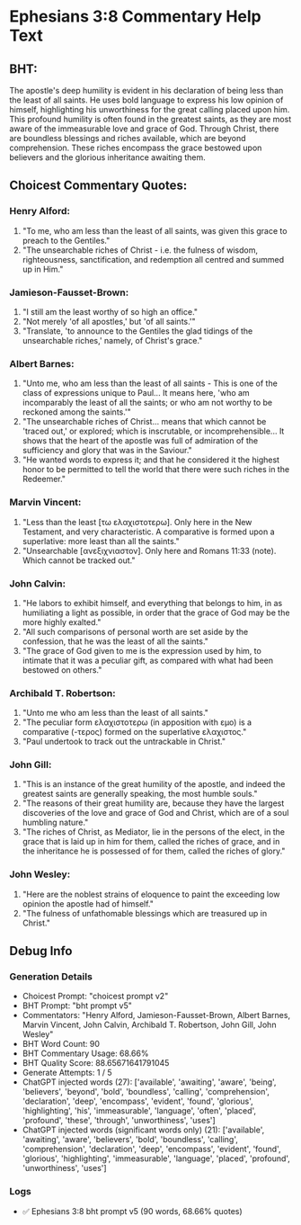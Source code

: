 # Ephesians 3:8 Commentary Help Text

## BHT:
The apostle's deep humility is evident in his declaration of being less than the least of all saints. He uses bold language to express his low opinion of himself, highlighting his unworthiness for the great calling placed upon him. This profound humility is often found in the greatest saints, as they are most aware of the immeasurable love and grace of God. Through Christ, there are boundless blessings and riches available, which are beyond comprehension. These riches encompass the grace bestowed upon believers and the glorious inheritance awaiting them.

## Choicest Commentary Quotes:
### Henry Alford:
1. "To me, who am less than the least of all saints, was given this grace to preach to the Gentiles."
2. "The unsearchable riches of Christ - i.e. the fulness of wisdom, righteousness, sanctification, and redemption all centred and summed up in Him."

### Jamieson-Fausset-Brown:
1. "I still am the least worthy of so high an office."
2. "Not merely 'of all apostles,' but 'of all saints.'"
3. "Translate, 'to announce to the Gentiles the glad tidings of the unsearchable riches,' namely, of Christ's grace."

### Albert Barnes:
1. "Unto me, who am less than the least of all saints - This is one of the class of expressions unique to Paul... It means here, 'who am incomparably the least of all the saints; or who am not worthy to be reckoned among the saints.'"
2. "The unsearchable riches of Christ... means that which cannot be 'traced out,' or explored; which is inscrutable, or incomprehensible... It shows that the heart of the apostle was full of admiration of the sufficiency and glory that was in the Saviour."
3. "He wanted words to express it; and that he considered it the highest honor to be permitted to tell the world that there were such riches in the Redeemer."

### Marvin Vincent:
1. "Less than the least [τω ελαχιστοτερω]. Only here in the New Testament, and very characteristic. A comparative is formed upon a superlative: more least than all the saints." 
2. "Unsearchable [ανεξιχνιαστον]. Only here and Romans 11:33 (note). Which cannot be tracked out."

### John Calvin:
1. "He labors to exhibit himself, and everything that belongs to him, in as humiliating a light as possible, in order that the grace of God may be the more highly exalted."
2. "All such comparisons of personal worth are set aside by the confession, that he was the least of all the saints."
3. "The grace of God given to me is the expression used by him, to intimate that it was a peculiar gift, as compared with what had been bestowed on others."

### Archibald T. Robertson:
1. "Unto me who am less than the least of all saints." 
2. "The peculiar form ελαχιστοτερω (in apposition with εμο) is a comparative (-τερος) formed on the superlative ελαχιστος."
3. "Paul undertook to track out the untrackable in Christ."

### John Gill:
1. "This is an instance of the great humility of the apostle, and indeed the greatest saints are generally speaking, the most humble souls."
2. "The reasons of their great humility are, because they have the largest discoveries of the love and grace of God and Christ, which are of a soul humbling nature."
3. "The riches of Christ, as Mediator, lie in the persons of the elect, in the grace that is laid up in him for them, called the riches of grace, and in the inheritance he is possessed of for them, called the riches of glory."

### John Wesley:
1. "Here are the noblest strains of eloquence to paint the exceeding low opinion the apostle had of himself." 
2. "The fulness of unfathomable blessings which are treasured up in Christ."


## Debug Info
### Generation Details
- Choicest Prompt: "choicest prompt v2"
- BHT Prompt: "bht prompt v5"
- Commentators: "Henry Alford, Jamieson-Fausset-Brown, Albert Barnes, Marvin Vincent, John Calvin, Archibald T. Robertson, John Gill, John Wesley"
- BHT Word Count: 90
- BHT Commentary Usage: 68.66%
- BHT Quality Score: 88.65671641791045
- Generate Attempts: 1 / 5
- ChatGPT injected words (27):
	['available', 'awaiting', 'aware', 'being', 'believers', 'beyond', 'bold', 'boundless', 'calling', 'comprehension', 'declaration', 'deep', 'encompass', 'evident', 'found', 'glorious', 'highlighting', 'his', 'immeasurable', 'language', 'often', 'placed', 'profound', 'these', 'through', 'unworthiness', 'uses']
- ChatGPT injected words (significant words only) (21):
	['available', 'awaiting', 'aware', 'believers', 'bold', 'boundless', 'calling', 'comprehension', 'declaration', 'deep', 'encompass', 'evident', 'found', 'glorious', 'highlighting', 'immeasurable', 'language', 'placed', 'profound', 'unworthiness', 'uses']

### Logs
- ✅ Ephesians 3:8 bht prompt v5 (90 words, 68.66% quotes)